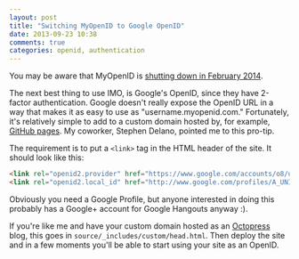 ```yaml
---
layout: post
title: "Switching MyOpenID to Google OpenID"
date: 2013-09-23 10:38
comments: true
categories: openid, authentication
---
```


You may be aware that MyOpenID is
[shutting down in February 2014](http://thenextweb.com/insider/2013/09/04/myopenid-to-shut-down/).

The next best thing to use IMO, is Google's OpenID, since they have
2-factor authentication. Google doesn't really expose the OpenID URL
in a way that makes it as easy to use as "username.myopenid.com."
Fortunately, it's relatively simple to add to a custom domain hosted
by, for example, [GitHub pages](http://pages.github.com/). My
coworker, Stephen Delano, pointed me to this pro-tip.

The requirement is to put a `<link>` tag in the HTML header of the
site. It should look like this:

```html
<link rel="openid2.provider" href="https://www.google.com/accounts/o8/ud?source=profiles" />
<link rel="openid2.local_id" href="http://www.google.com/profiles/A_UNIQUE_GOOGLE_PROFILE_ID />
```

Obviously you need a Google Profile, but anyone interested in doing
this probably has a Google+ account for Google Hangouts anyway :).

If you're like me and have your custom domain hosted as an
[Octopress](http://octopress.org/) blog, this goes in
`source/_includes/custom/head.html`. Then deploy the site and in a few
moments you'll be able to start using your site as an OpenID.
